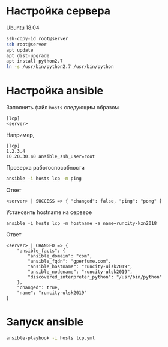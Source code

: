 Настройка сервера
=================

Ubuntu 18.04

```bash
ssh-copy-id root@server 
ssh root@server 
apt update 
apt dist-upgrade 
apt install python2.7
ln -s /usr/bin/python2.7 /usr/bin/python
```

Настройка ansible
=================

Заполнить файл `hosts` следующим образом

```
[lcp] 
<server>
```

Например,

```
[lcp]
1.2.3.4
10.20.30.40 ansible_ssh_user=root
```

Проверка работоспособности

```bash
ansible -i hosts lcp -m ping
```

Ответ

```
<server> | SUCCESS => { "changed": false, "ping": "pong" }
```

Установить hostname на сервере

```
ansible -i hosts lcp -m hostname -a name=runcity-kzn2018
```

Ответ

```
<server> | CHANGED => {
    "ansible_facts": {
        "ansible_domain": "com",
        "ansible_fqdn": "gperfume.com",
        "ansible_hostname": "runcity-ulsk2019",
        "ansible_nodename": "runcity-ulsk2019",
        "discovered_interpreter_python": "/usr/bin/python"
    },
    "changed": true,
    "name": "runcity-ulsk2019"
}
```

Запуск ansible
==============

```bash
ansible-playbook -i hosts lcp.yml
```
